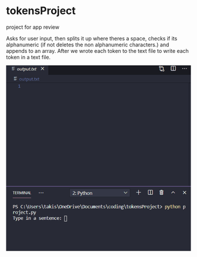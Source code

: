 # tokensProject
project for app review

Asks for user input, then splits it up where theres a space, checks if its alphanumeric (if not deletes the non alphanumeric characters.) and appends to an array.
After we wrote each token to the text file to write each token in a text file.


<img src='demo.gif' title='tokensProject Video Walkthrough' width='' alt='tokensProject Video Walkthrough' />
